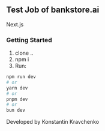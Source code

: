 ## Test Job of bankstore.ai

Next.js

### Getting Started

1. clone ..
2. npm i
3. Run:

```bash
npm run dev
# or
yarn dev
# or
pnpm dev
# or
bun dev
```

Developed by Konstantin Kravchenko
